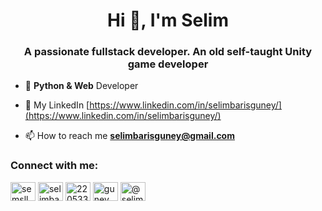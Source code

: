 <h1 align="center">Hi 👋, I'm Selim</h1>
<h3 align="center">A passionate fullstack developer. An old self-taught Unity game developer</h3>

- 🌱 **Python & Web** Developer

- 📝 My LinkedIn [https://www.linkedin.com/in/selimbarisguney/](https://www.linkedin.com/in/selimbarisguney/)

- 📫 How to reach me **selimbarisguney@gmail.com**

<h3 align="left">Connect with me:</h3>
<p align="left">
<a href="https://twitter.com/semsll" target="blank"><img align="center" src="https://raw.githubusercontent.com/rahuldkjain/github-profile-readme-generator/master/src/images/icons/Social/twitter.svg" alt="semsll" height="30" width="40" /></a>
<a href="https://linkedin.com/in/selimbarisguney" target="blank"><img align="center" src="https://raw.githubusercontent.com/rahuldkjain/github-profile-readme-generator/master/src/images/icons/Social/linked-in-alt.svg" alt="selimbarisguney" height="30" width="40" /></a>
<a href="https://stackoverflow.com/users/22053387" target="blank"><img align="center" src="https://raw.githubusercontent.com/rahuldkjain/github-profile-readme-generator/master/src/images/icons/Social/stack-overflow.svg" alt="22053387" height="30" width="40" /></a>
<a href="https://instagram.com/guney_selim_" target="blank"><img align="center" src="https://raw.githubusercontent.com/rahuldkjain/github-profile-readme-generator/master/src/images/icons/Social/instagram.svg" alt="guney_selim_" height="30" width="40" /></a>
<a href="https://medium.com/@selimbarisguney" target="blank"><img align="center" src="https://raw.githubusercontent.com/rahuldkjain/github-profile-readme-generator/master/src/images/icons/Social/medium.svg" alt="@selimbarisguney" height="30" width="40" /></a>
</p>

